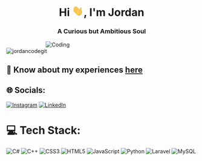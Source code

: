 <h1 align="center">Hi <img src="https://github.com/ABSphreak/ABSphreak/blob/master/gifs/Hi.gif" width="30px">, I'm Jordan</h1>
<h3 align="center">A Curious but Ambitious Soul</h3>
<img align="right" alt="Coding" width="400" src="https://media.tenor.com/NOYF3f82b_gAAAAC/programmer.gif">

<p align="left"> <img src="https://komarev.com/ghpvc/?username=jordancodegit&label=Page%20Visitors&color=0e75b6&style=plastic" alt="jordancodegit" /> </p>

## 🌟 Know about my experiences [here](https://drive.google.com/drive/folders/1mtn_IBWa_5Qro83NPA2tgXOJBdH0SWOG?usp=drive_link) 

## 🌐 Socials:
[![Instagram](https://img.shields.io/badge/Instagram-%23E4405F.svg?logo=Instagram&logoColor=white)](https://instagram.com/jonggg._) [![LinkedIn](https://img.shields.io/badge/LinkedIn-%230077B5.svg?logo=linkedin&logoColor=white)](https://linkedin.com/in/jordan-angkawijaya) 

# 💻 Tech Stack:
![C#](https://img.shields.io/badge/c%23-%23239120.svg?style=for-the-badge&logo=csharp&logoColor=white) ![C++](https://img.shields.io/badge/c++-%2300599C.svg?style=for-the-badge&logo=c%2B%2B&logoColor=white) ![CSS3](https://img.shields.io/badge/css3-%231572B6.svg?style=for-the-badge&logo=css3&logoColor=white) ![HTML5](https://img.shields.io/badge/html5-%23E34F26.svg?style=for-the-badge&logo=html5&logoColor=white) ![JavaScript](https://img.shields.io/badge/javascript-%23323330.svg?style=for-the-badge&logo=javascript&logoColor=%23F7DF1E) ![Python](https://img.shields.io/badge/python-3670A0?style=for-the-badge&logo=python&logoColor=ffdd54) ![Laravel](https://img.shields.io/badge/laravel-%23FF2D20.svg?style=for-the-badge&logo=laravel&logoColor=white) ![MySQL](https://img.shields.io/badge/mysql-%2300000f.svg?style=for-the-badge&logo=mysql&logoColor=white)
